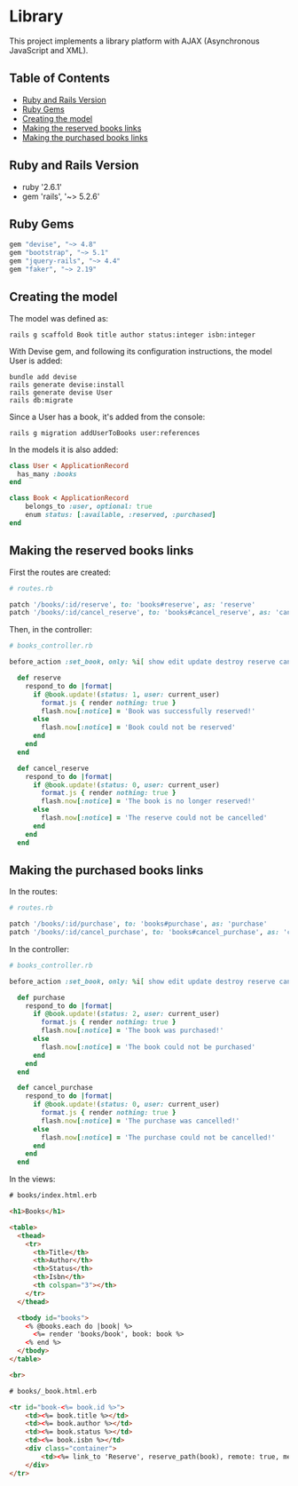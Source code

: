 # Library

This project implements a library platform with AJAX (Asynchronous JavaScript and XML).

## Table of Contents
  * [Ruby and Rails Version](#ruby-and-rails-version)
  * [Ruby Gems](#ruby-gems)
  * [Creating the model](#creating-the-model)
  * [Making the reserved books links](#making-the-reserved-books-links)
  * [Making the purchased books links](#making-the-purchased-books-links)

## Ruby and Rails Version

* ruby '2.6.1'
* gem 'rails', '~> 5.2.6'

## Ruby Gems

```ruby
gem "devise", "~> 4.8"
gem "bootstrap", "~> 5.1"
gem "jquery-rails", "~> 4.4"
gem "faker", "~> 2.19"
```

## Creating the model

The model was defined as:

```console
rails g scaffold Book title author status:integer isbn:integer
```

With Devise gem, and following its configuration instructions, the model User is added:

```console
bundle add devise
rails generate devise:install
rails generate devise User
rails db:migrate
```

Since a User has a book, it's added from the console:

```console
rails g migration addUserToBooks user:references
```

In the models it is also added:

```ruby
class User < ApplicationRecord
  has_many :books
end
```

```ruby
class Book < ApplicationRecord
    belongs_to :user, optional: true
    enum status: [:available, :reserved, :purchased]
end
```

## Making the reserved books links

First the routes are created:

```ruby
# routes.rb

patch '/books/:id/reserve', to: 'books#reserve', as: 'reserve'
patch '/books/:id/cancel_reserve', to: 'books#cancel_reserve', as: 'cancel_reserve'
```

Then, in the controller:

```ruby
# books_controller.rb

before_action :set_book, only: %i[ show edit update destroy reserve cancel_reserve]

  def reserve
    respond_to do |format|
      if @book.update!(status: 1, user: current_user)
        format.js { render nothing: true }
        flash.now[:notice] = 'Book was successfully reserved!'
      else
        flash.now[:notice] = 'Book could not be reserved'
      end
    end
  end

  def cancel_reserve
    respond_to do |format|
      if @book.update!(status: 0, user: current_user)
        format.js { render nothing: true }
        flash.now[:notice] = 'The book is no longer reserved!'
      else
        flash.now[:notice] = 'The reserve could not be cancelled'
      end
    end
  end
```

## Making the purchased books links

In the routes:

```ruby
# routes.rb

patch '/books/:id/purchase', to: 'books#purchase', as: 'purchase'
patch '/books/:id/cancel_purchase', to: 'books#cancel_purchase', as: 'cancel_purchase'
```

In the controller:

```ruby
# books_controller.rb

before_action :set_book, only: %i[ show edit update destroy reserve cancel_reserve purchase cancel_purchase]

  def purchase
    respond_to do |format|
      if @book.update!(status: 2, user: current_user)
        format.js { render nothing: true }
        flash.now[:notice] = 'The book was purchased!'
      else
        flash.now[:notice] = 'The book could not be purchased'
      end
    end
  end

  def cancel_purchase
    respond_to do |format|
      if @book.update!(status: 0, user: current_user)
        format.js { render nothing: true }
        flash.now[:notice] = 'The purchase was cancelled!'
      else
        flash.now[:notice] = 'The purchase could not be cancelled!'
      end
    end
  end
```

In the views:

```html
# books/index.html.erb

<h1>Books</h1>

<table>
  <thead>
    <tr>
      <th>Title</th>
      <th>Author</th>
      <th>Status</th>
      <th>Isbn</th>
      <th colspan="3"></th>
    </tr>
  </thead>

  <tbody id="books">
    <% @books.each do |book| %>
      <%= render 'books/book', book: book %>
    <% end %>
  </tbody>
</table>

<br>
```

```html
# books/_book.html.erb

<tr id="book-<%= book.id %>">
    <td><%= book.title %></td>
    <td><%= book.author %></td>
    <td><%= book.status %></td>
    <td><%= book.isbn %></td>
    <div class="container">
        <td><%= link_to 'Reserve', reserve_path(book), remote: true, method: :patch, class: 'btn btn-outline-dark' %></td>
    </div>
</tr>
```